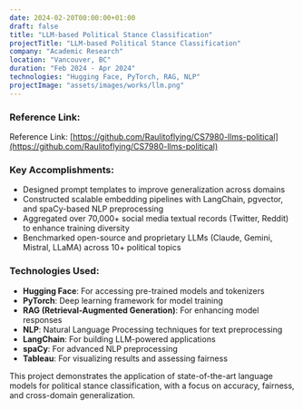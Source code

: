 ```yaml
---
date: 2024-02-20T00:00:00+01:00
draft: false
title: "LLM-based Political Stance Classification"
projectTitle: "LLM-based Political Stance Classification"
company: "Academic Research"
location: "Vancouver, BC"
duration: "Feb 2024 - Apr 2024"
technologies: "Hugging Face, PyTorch, RAG, NLP"
projectImage: "assets/images/works/llm.png"
---
```

### Reference Link:

Reference Link: [https://github.com/Raulitoflying/CS7980-llms-political](https://github.com/Raulitoflying/CS7980-llms-political)

### Key Accomplishments:

- Designed prompt templates to improve generalization across domains
- Constructed scalable embedding pipelines with LangChain, pgvector, and spaCy-based NLP preprocessing
- Aggregated over 70,000+ social media textual records (Twitter, Reddit) to enhance training diversity
- Benchmarked open-source and proprietary LLMs (Claude, Gemini, Mistral, LLaMA) across 10+ political topics

### Technologies Used:
- **Hugging Face**: For accessing pre-trained models and tokenizers
- **PyTorch**: Deep learning framework for model training
- **RAG (Retrieval-Augmented Generation)**: For enhancing model responses
- **NLP**: Natural Language Processing techniques for text preprocessing
- **LangChain**: For building LLM-powered applications
- **spaCy**: For advanced NLP preprocessing
- **Tableau**: For visualizing results and assessing fairness

This project demonstrates the application of state-of-the-art language models for political stance classification, with a focus on accuracy, fairness, and cross-domain generalization. 